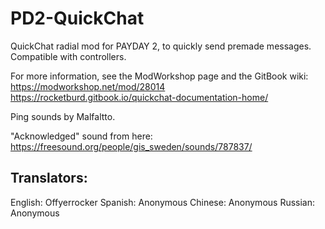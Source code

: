 # PD2-QuickChat
QuickChat radial mod for PAYDAY 2, to quickly send premade messages.
Compatible with controllers.

For more information, see the ModWorkshop page and the GitBook wiki:
https://modworkshop.net/mod/28014
https://rocketburd.gitbook.io/quickchat-documentation-home/

Ping sounds by Malfaltto.

"Acknowledged" sound from here: https://freesound.org/people/gis_sweden/sounds/787837/

## Translators:
English: Offyerrocker
Spanish: Anonymous
Chinese: Anonymous
Russian: Anonymous